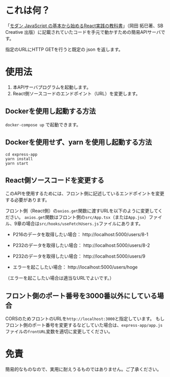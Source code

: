 # これは何？
「[モダン JavaScript の基本から始めるReact実践の教科書](https://www.sbcr.jp/product/4815610722/)」（岡田 拓巳著、SB Creative 出版）に記載されていたコードを手元で動かすための簡易APIサーバです。

指定のURLにHTTP GETを行うと既定の json を返します。

# 使用法
1. 本APIサーバプログラムを起動します。
2. React側ソースコードのエンドポイント（URL）を変更します。

## Dockerを使用し起動する方法
`docker-compose up`
で起動できます。

## Dockerを使用せず、yarn を使用し起動する方法
```
cd express-app
yarn install
yarn start
```

## React側ソースコードを変更する
このAPIを使用するためには、フロント側に記述しているエンドポイントを変更する必要があります。

フロント側（React側）の`axios.get`関数に渡すURLを以下のように変更してください。
`axios.get`関数はフロント側の`src/App.tsx`（または`App.jsx`）ファイル、9章の場合は`src/hooks/useFetchUsers.js`ファイルにあります。

- P216のデータを取得したい場合：
http://localhost:5000/users/8-1

- P232のデータを取得したい場合：
http://localhost:5000/users/8-2

- P232のデータを取得したい場合：
http://localhost:5000/users/9

- エラーを起こしたい場合：
http://localhost:5000/users/hoge

（エラーを起こしたい場合は適当なURLでよいです。）

## フロント側のポート番号を3000番以外にしている場合
CORSのためフロントのURLを`http://localhost:3000`と指定しています。
もしフロント側のポート番号を変更するなどしていた場合は、`express-app/app.js`ファイルの`frontURL`変数を適切に変更してください。

# 免責
簡易的なものなので、実用に耐えうるものではありません。ご了承ください。
